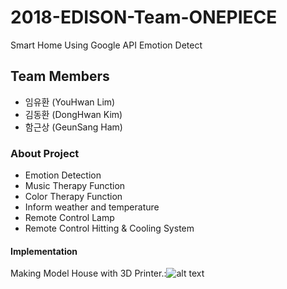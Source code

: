 # 2018-EDISON-Team-ONEPIECE
Smart Home Using Google API Emotion Detect
## Team Members
- 임유환 (YouHwan Lim)
- 김동환 (DongHwan Kim)
- 함근상 (GeunSang Ham)
### About Project
  + Emotion Detection
  + Music Therapy Function
  + Color Therapy Function
  + Inform weather and temperature
  + Remote Control Lamp
  + Remote Control Hitting & Cooling System
#### Implementation
Making Model House with 3D Printer.:![alt text](https://github.com/sanana4/2018-EDISON-Team-ONEPIECE/Images/3D프린터집모형제작.jpg)
